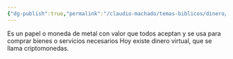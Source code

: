 ```yaml
---
{"dg-publish":true,"permalink":"/claudio-machado/temas-biblicos/dinero/"}
---
```


Es un papel o moneda de metal con valor que todos aceptan y se usa para comprar bienes o servicios necesarios
Hoy existe dinero virtual, que se llama criptomonedas.

